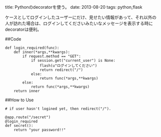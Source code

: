 title: Pythonのdecoratorを使う。
date: 2013-08-20
tags: python,flask

ケースとしてログインしたユーザーにだけ、見せたい情報があって、それ以外の人が訪れた場合は、ログインしてくださいみたいなメッセージを表示する時にdecoratorは便利。


##Code

	def login_required(func):
	    def inner(*args,**kwargs):
	        if request.method == "GET":
	            if session.get("current_user") is None:
	                flash(u"ログインしてください")
	                return redirect("/")
	            else:
	                return func(*args,**kwargs)
	        else:
	            return func(*args,**kwargs)
	    return inner


##How to Use

	# if user hasn't logined yet, then redirect("/").

	@app.route("/secret")
	@login_required
	def secret():
		return "your password!!"